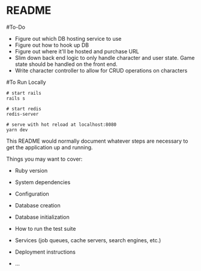 # README

#To-Do
* Figure out which DB hosting service to use
* Figure out how to hook up DB
* Figure out where it'll be hosted and purchase URL
* Slim down back end logic to only handle character and user state. Game state should be handled on the front end.
* Write character controller to allow for CRUD operations on characters


#To Run Locally

``` 
# start rails
rails s 

# start redis
redis-server

# serve with hot reload at localhost:8080
yarn dev

```


This README would normally document whatever steps are necessary to get the
application up and running.

Things you may want to cover:

* Ruby version

* System dependencies

* Configuration

* Database creation

* Database initialization

* How to run the test suite

* Services (job queues, cache servers, search engines, etc.)

* Deployment instructions

* ...
